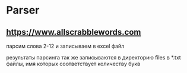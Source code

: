 # Parser

## https://www.allscrabblewords.com

парсим слова 2-12 и записываем в excel файл

результаты парсинга так же записываются в директорию files в *.txt файлы, имя которых соответствует количеству букв